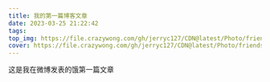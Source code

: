 ```yaml
---
title: 我的第一篇博客文章
date: 2023-03-25 21:22:42
tags:
top_img: https://file.crazywong.com/gh/jerryc127/CDN@latest/Photo/friends.jpg
cover: https://file.crazywong.com/gh/jerryc127/CDN@latest/Photo/friends.jpg
---
```

这是我在微博发表的饿第一篇文章
